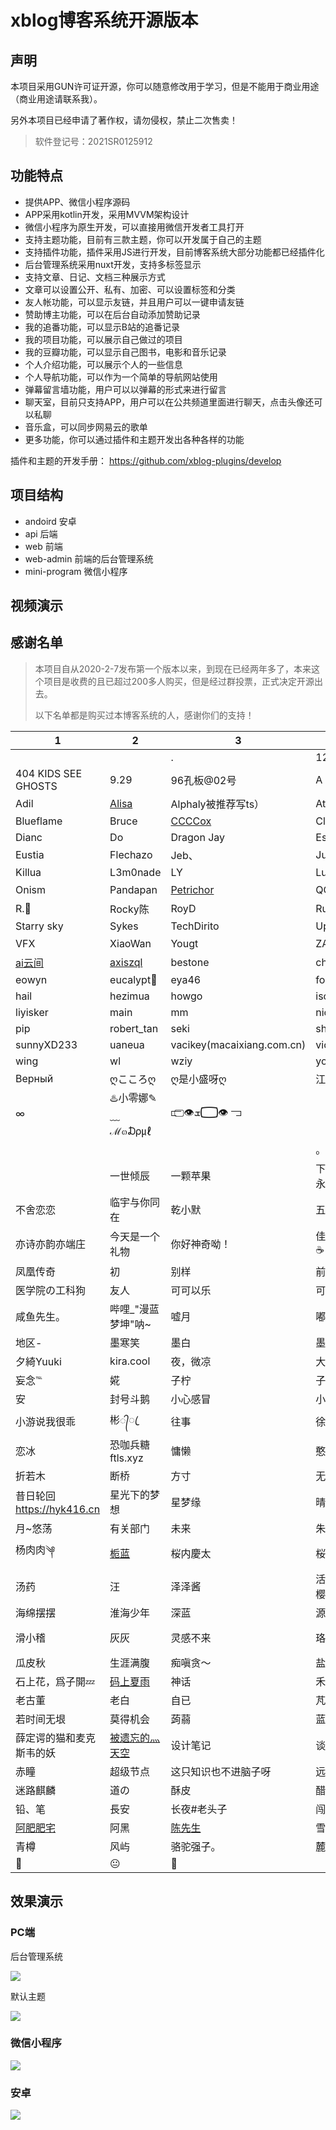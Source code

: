 # xblog博客系统开源版本

## 声明

本项目采用GUN许可证开源，你可以随意修改用于学习，但是不能用于商业用途（商业用途请联系我）。

另外本项目已经申请了著作权，请勿侵权，禁止二次售卖！

> 软件登记号：2021SR0125912

## 功能特点
- 提供APP、微信小程序源码
- APP采用kotlin开发，采用MVVM架构设计
- 微信小程序为原生开发，可以直接用微信开发者工具打开
- 支持主题功能，目前有三款主题，你可以开发属于自己的主题
- 支持插件功能，插件采用JS进行开发，目前博客系统大部分功能都已经插件化
- 后台管理系统采用nuxt开发，支持多标签显示
- 支持文章、日记、文档三种展示方式
- 文章可以设置公开、私有、加密、可以设置标签和分类
- 友人帐功能，可以显示友链，并且用户可以一键申请友链
- 赞助博主功能，可以在后台自动添加赞助记录
- 我的追番功能，可以显示B站的追番记录
- 我的项目功能，可以展示自己做过的项目
- 我的豆瓣功能，可以显示自己图书，电影和音乐记录
- 个人介绍功能，可以展示个人的一些信息
- 个人导航功能，可以作为一个简单的导航网站使用
- 弹幕留言墙功能，用户可以以弹幕的形式来进行留言
- 聊天室，目前只支持APP，用户可以在公共频道里面进行聊天，点击头像还可以私聊
- 音乐盒，可以同步网易云的歌单
- 更多功能，你可以通过插件和主题开发出各种各样的功能

插件和主题的开发手册： https://github.com/xblog-plugins/develop

## 项目结构

- andoird 安卓
- api 后端
- web 前端
- web-admin 前端的后台管理系统
- mini-program 微信小程序

## 视频演示

## 感谢名单

> 本项目自从2020-2-7发布第一个版本以来，到现在已经两年多了，本来这个项目是收费的且已超过200多人购买，但是经过群投票，正式决定开源出去。
> 
> 以下名单都是购买过本博客系统的人，感谢你们的支持！

|1|2|3|4|5|
|----|----|----|----|----|
| | | .|12skoko|2130|22娘|
404 KIDS SEE GHOSTS|9.29|96孔板@02号|A|A|
Adil|[Alisa](https://alisaqaq.moe)|Alphaly被推荐写ts）|Atriiy|A远赴倒悬山A|
Blueflame|Bruce|[CCCCox](https://blog.ccccox.com)|CloudNoctis|Crash.|
Dianc|Do|Dragon Jay|Estrella|Eternally|
Eustia|Flechazo|Jeb、|JustASaltFish|Kevin|
Killua|L3m0nade|LY|Luv Letter|Manticore7016|
Onism|Pandapan|[Petrichor](https://github.com/p3ddd)|QQWRD|QQ大冰块子|
R.🌙|Rocky陈|RoyD|Russell|Squirreldada|
Starry sky|Sykes|TechDirito|UpDown|User2333|
VFX|XiaoWan|Yougt|ZAPHAKIEL|a'ゞ额|
[ai云间](https://www.yunio.cn/)|[axiszql](https://axiszql.com)|bestone|chengshaung|cubes|
eowyn|eucalypt🌴|eya46|focus|going|
hail|hezimua|howgo|iscool|kmakise.cn|
liyisker|main|mm|nice.ge|niiKyu|
pip|robert_tan|seki|shanaq|sunnyQA233(tech0.link)|
sunnyXD233|uaneua|vacikey(macaixiang.com.cn)|violette|wemekid|
wing|wl|wziy|youwolf||
Верный|ღこころღ|ღ是小盛呀ღ|‪江南鳄霸|‭|
∞|♨️小零娜✎﹏ℳ๓₯㎕|⫍ ⃢👁ܫ👁⃢ ⫎|　|　|
　|　　|　　　　　　　　　　　　|。|みやむら|
ㅤ|一世倾辰|一颗苹果|下一站、不是永远╰﹀ |不万能的小吴|
不舍恋恋|临宇与你同在|乾小默|五行缺钱|亦可赛艇～|
亦诗亦韵亦端庄|今天是一个礼物|你好神奇呦！|佳娃是魁普js☕|俞心|
凤凰传奇|初|别样|前端小白兔|北北|
医学院の工科狗|友人|可可以乐|可能。|叶初凉（叶子）|
咸鱼先生。|哔哩_"漫蓝梦坤"呐~|嘘月|嘟嘟嘟|回忆|
地区-|墨寒笑|墨白|墨锋|夏凉|
夕綺Yuuki | kira.cool|夜，微凉|大力粗奇迹|天逸流水|奈瞳|
妄念℡|婲|子柠|子衿矜紟|學仙丶七秒|
安|封号斗鹅|小心感冒|小成一派|小游|
小游说我很乖|彬᭄ꦿ|往事|徐苏|御坂夏浔|
恋冰|恐咖兵糖 ftls.xyz|慵懒|憨|托鲁斯|
折若木|断桥|方寸|无处诉凄凉丶|时分|
昔日轮回 https://hyk416.cn|星光下的梦想|星梦缘|晴方|曖暉(Aihui)|
月~悠荡|有关部门|未来|朱先森|机器猫|
杨肉肉༆|[栀蓝](https://record.miku.fit)|桜内慶太|桜火|水晶の恋|
汤药|汪|泽泽酱|活着就是为了樱岛麻衣|浅阳Overdose|
海绵摆摆|淮海少年|深蓝|源初熙|源远流长|
滑小稽|灰灰|灵感不来|珞度丶|瑛为你而精彩wcneg.wfreeagle.com|
瓜皮秋|生涯满腹|痴嗔贪～|盐罐子里d魚|睦月凌|
石上花，爲子開💤|[码上夏雨](https://github.com/SakurajimaMaii)|神话|禾言|穿越大婶|
老古董|老白|自已|芃|花小兰ch|
若时间无垠|莫得机会|蒟蒻|蓝白|薄雾似云|
薛定谔的猫和麦克斯韦的妖|[被遗忘的灬天空](https://bywdtk.cn)|设计笔记|谈笑凯歌还|谪仙|
赤瞳|超级节点|这只知识也不进脑子呀|远山海|远忘|
迷路麒麟|道の|酥皮|醋刘土豆丝|野猫好好好可爱|
铅、笔|長安|长夜#老头子|闯|阿瑶为你痛哭|
[阿肥肥宅](https://blog.syjhxy.ltd)|阿黑|[陈先生](https://www.talkchen.com/)|雪绫钩纱|雲流|
青樽|风屿|骆驼强子。|麓|黄道益-千里追风油|
🍓|😐|🥶|


## 效果演示
### PC端
后台管理系统

![](images/img2.jpg)

默认主题

![](images/img3.jpg)

### 微信小程序

![](images/img5.jpg)

### 安卓

![](images/img4.jpg)
